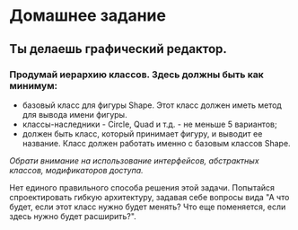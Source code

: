 # Домашнее задание

## Ты делаешь графический редактор.

### Продумай иерархию классов. Здесь должны быть как минимум:

- базовый класс для фигуры Shape. Этот класс должен иметь метод для вывода имени фигуры.
- классы-наследники - Circle, Quad и т.д. - не меньше 5 вариантов;
- должен быть класс, который принимает фигуру, и выводит ее название. Класс должен работать именно с базовым классов Shape.

_Обрати внимание на использование интерфейсов, абстрактных классов, модификаторов доступа._

Нет единого правильного способа решения этой задачи. Попытайся спроектировать гибкую архитектуру, задавая себе вопросы вида "А что будет, если этот класс нужно будет менять? Что еще поменяется, если здесь нужно будет расширить?".